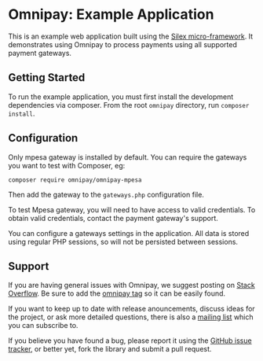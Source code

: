 # Omnipay: Example Application

This is an example web application built using the [Silex micro-framework](http://silex.sensiolabs.org/).
It demonstrates using Omnipay to process payments using all supported payment gateways.

## Getting Started

To run the example application, you must first install the development dependencies via composer.
From the root `omnipay` directory, run `composer install`.

## Configuration

Only mpesa gateway is installed by default. You can require the gateways you want to test with Composer, eg:

```
composer require omnipay/omnipay-mpesa
```

Then add the gateway to the `gateways.php` configuration file.

To test Mpesa gateway, you will need to have access to valid credentials. To obtain valid credentials,
contact the payment gateway's support.

You can configure a gateways settings in the application. All data is stored using regular PHP
sessions, so will not be persisted between sessions.

## Support

If you are having general issues with Omnipay, we suggest posting on
[Stack Overflow](http://stackoverflow.com/). Be sure to add the
[omnipay tag](http://stackoverflow.com/questions/tagged/omnipay) so it can be easily found.

If you want to keep up to date with release anouncements, discuss ideas for the project,
or ask more detailed questions, there is also a [mailing list](https://groups.google.com/forum/#!forum/omnipay) which
you can subscribe to.

If you believe you have found a bug, please report it using the [GitHub issue tracker](https://github.com/thephpleague/omnipay-example/issues),
or better yet, fork the library and submit a pull request.
